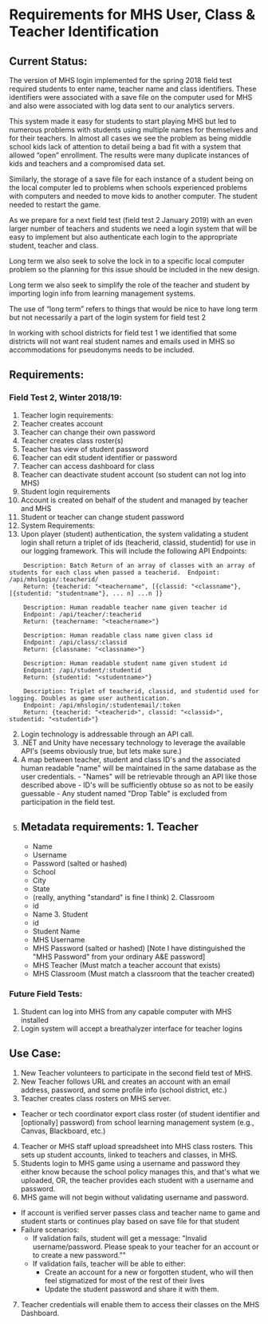 
# Requirements for MHS User, Class & Teacher Identification

## Current Status:

The version of MHS login implemented for the spring 2018 field test required students to enter name, teacher name and class identifiers. These identifiers were associated with a save file on the computer used for MHS and also were associated with log data sent to our analytics servers.

This system made it easy for students to start playing MHS but led to numerous problems with students using multiple names for themselves and for their teachers. In almost all cases we see the problem as being middle school kids lack of attention to detail being a bad fit with a system that allowed “open” enrollment. The results were many duplicate instances of kids and teachers and a compromised data set.

Similarly, the storage of a save file for each instance of a student being on the local computer led to problems when schools experienced problems with computers and needed to move kids to another computer. The student needed to restart the game.

As we prepare for a next field test (field test 2 January 2019) with an even larger number of teachers and students we need a login system that will be easy to implement but also authenticate each login to the appropriate student, teacher and class.

Long term we also seek to solve the lock in to a specific local computer problem so the planning for this issue should be included in the new design.

Long term we also seek to simplify the role of the teacher and student by importing login info from learning management systems.

The use of “long term” refers to things that would be nice to have long term but not necessarily a part of the login system for field test 2

In working with school districts for field test 1 we identified that some districts will not want real student names and emails used in MHS so accommodations for pseudonyms needs to be included.


## Requirements:
### Field Test 2, Winter 2018/19:

1.	Teacher login requirements:
  1.  Teacher creates account
  3.	Teacher can change their own password
  6.	Teacher creates class roster(s)
  8.	Teacher has view of student password
  9.	Teacher can edit student identifier or password
  10.	Teacher can access dashboard for class
  11.	Teacher can deactivate student account (so student can not log into MHS)
1. Student login requirements
  4.	Account is created on behalf of the student and managed by teacher and MHS
  5.	Student or teacher can change student password
1. System Requirements:
  1. Upon player (student) authentication, the system validating a student login shall return a triplet of ids (teacherid, classid, studentid) for use in our logging framework. This will include the following API Endpoints:
```
    Description: Batch Return of an array of classes with an array of students for each class when passed a teacherid.  Endpoint: /api/mhslogin/:teacherid/
    Return: {teacherid: "<teachername", [{classid: "<classname"}, [{studentid: "studentname"}, ... n] ...n ]}

    Description: Human readable teacher name given teacher id
    Endpoint: /api/teacher/:teacherid
    Return: {teachername: "<teachername>"}

    Description: Human readable class name given class id
    Endpoint: /api/class/:classid
    Return: {classname: "<classname>"}

    Description: Human readable student name given student id
    Endpoint: /api/student/:studentid
    Return: {studentid: "<studentname>"}

    Description: Triplet of teacherid, classid, and studentid used for logging. Doubles as game user authentication.
    Endpoint: /api/mhslogin/:studentemail/:token
    Return: {teacherid: "<teacherid>", classid: "<classid>", studentid: "<studentid>"}
```
  2. Login technology is addressable through an API call.
  3. .NET and Unity have necessary technology to leverage the available API's (seems obviously true, but lets make sure.)
  4. A map between teacher, student and class ID's and the associated human readable "name" will be maintained in the same database as the user credentials.
    - "Names" will be retrievable through an API like those described above
    - ID's will be sufficiently obtuse so as not to be easily guessable
    - Any student named "Drop Table" is excluded from participation in the field test.
  5. Metadata requirements: 
	1. Teacher
		- 
		- Name
		- Username
		- Password (salted or hashed)
		- School
		- City
		- State
		- (really, anything "standard" is fine I think)
	2. Classroom 
		- id
		- Name
	3. Student
		- id
		- Student Name
		- MHS Username
		- MHS Password (salted or hashed) [Note I have distinguished the "MHS Password" from your ordinary A&E password]
		- MHS Teacher (Must match a teacher account that exists)
		- MHS Classroom (Must match a classroom that the teacher created)

### Future Field Tests:
1. Student can log into MHS from any capable computer with MHS installed
2. Login system will accept a breathalyzer interface for teacher logins

## Use Case:

1. New Teacher volunteers to participate in the second field test of MHS.
2. New Teacher follows URL and creates an account with an email address, password, and some profile info (school district, etc.)
3. Teacher creates class rosters on MHS server.
  - Teacher or tech coordinator export class roster (of student identifier and [optionally] password) from school learning management system (e.g., Canvas, Blackboard, etc.)
4. Teacher or MHS staff upload spreadsheet into MHS class rosters.  This sets up student accounts, linked to teachers and classes, in MHS.
5. Students login to MHS game using a username and password they either know because the school policy manages this, and that's what we uploaded, OR, the teacher provides each student with a username and password.
6. MHS game will not begin without validating username and password.
  - If account is verified server passes class and teacher name to game and student starts or continues play based on save file for that student
  - Failure scenarios:
    -	If validation fails, student will get a message: "Invalid username/password. Please speak to your teacher for an account or to create a new password.""
    - If validation fails, teacher will be able to either:
      - Create an account for a new or forgotten student, who will then feel stigmatized for most of the rest of their lives
      - Update the student password and share it with them.
7. Teacher credentials will enable them to access their classes on the MHS Dashboard.

<!--stackedit_data:
eyJoaXN0b3J5IjpbLTQxNDk3MjE3MiwtMTQyOTMxMjldfQ==
-->
